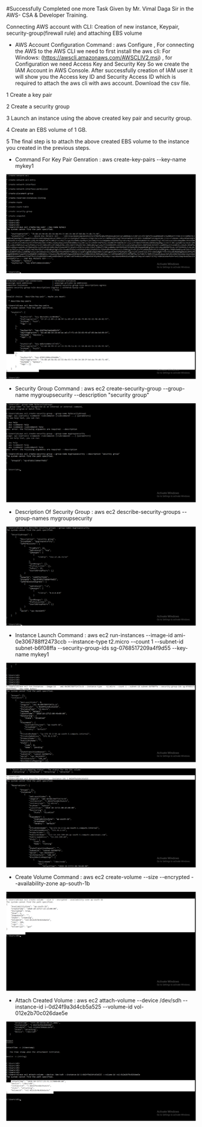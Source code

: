 #Successfully Completed one more Task Given by Mr. Vimal Daga Sir in the AWS- CSA & Developer Training.

Connecting AWS account with CLI: Creation of new instance, Keypair, security-group(firewall rule) and attaching EBS volume

- AWS Account Configuration Command : aws Configure ,  For connecting the AWS to the AWS CLI we need to first install the aws cli: For Windows: (https://awscli.amazonaws.com/AWSCLIV2.msi) , for Configuration we need Access Key and Security Key So we create the IAM Account in AWS Console. After successfully creation of IAM user it will show you the Access key ID and Security Access ID which is required to attach the aws cli with aws account. Download the csv file.

1 Create a key pair 

2 Create a security group 

3 Launch an instance using the above created key pair and security group.

4 Create an EBS volume of 1 GB.

5 The final step is to attach the above created EBS volume to the instance you created in the previous steps.



- Command For Key Pair Genration : aws create-key-pairs --key-name mykey1 

![](images/keygen.png)

![](images/genrated_key_decription.png)

- Security Group Command : aws ec2 create-security-group --group-name mygroupsecurity --description "security group"

![](images/Create_Security_group.png)

- Description Of Security Group : aws ec2 describe-security-groups --group-names mygroupsecurity

![](images/description_securitygroup.png)

- Instance Launch Command : aws ec2 run-instances --image-id    ami-0e306788ff2473ccb --instance-type    t2.micro --count 1 --subnet-id subnet-b6f08ffa --security-group-ids sg-0768517209a4f9d55 --key-name mykey1

![](images/launch_os_in_cli.png)

![](images/Running_of_created_os_awscli.png)

- Create Volume Command : aws ec2 create-volume --size --encrypted  --availability-zone  ap-south-1b  

![](images/Create_volume_cli.png)

- Attach Created Volume : aws ec2 attach-volume --device /dev/sdh --instance-id i-0d24f9a3d4cb5a525 --volume-id vol-012e2b70c026dae5e

![](images/Attach_volume_instance.png)


